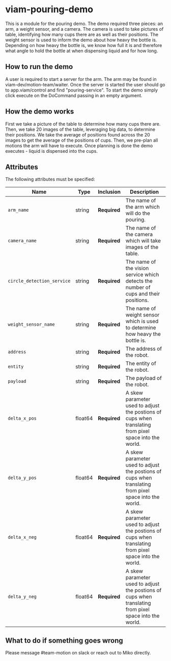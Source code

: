# viam-pouring-demo

This is a module for the pouring demo.
The demo required three pieces: an arm, a weight sensor, and a camera.
The camera is used to take pictures of table, identifying how many cups there are as well as their positions.
The weight sensor is used to inform the demo about how heavy the bottle is. Depending on how heavy the bottle is, we know how full it is and therefore what angle to hold the bottle at when dispensing liquid and for how long.

## How to run the demo

A user is required to start a server for the arm. The arm may be found in viam-dev/motion-team/waiter. Once the server is started the user should go to app.viam/control and find "pouring-service". To start the demo simply click execute on the DoCommand passing in an empty argument.

## How the demo works

First we take a picture of the table to determine how many cups there are.
Then, we take 20 images of the table, leveraging big data, to determine their positions.
We take the average of positions found across the 20 images to get the average of the positions of cups.
Then, we pre-plan all motions the arm will have to execute.
Once planning is done the demo executes - liquid is dispensed into the cups.

## Attributes

The following attributes must be specified:

| Name                       | Type    | Inclusion    | Description                                                                                            |
| -------------------------- | ------- | ------------ | ------------------------------------------------------------------------------------------------------ |
| `arm_name`                 | string  | **Required** | The name of the arm which will do the pouring.                                                         |
| `camera_name`              | string  | **Required** | The name of the camera which will take images of the table.                                            |
| `circle_detection_service` | string  | **Required** | The name of the vision service which detects the number of cups and their positions.                   |
| `weight_sensor_name`       | string  | **Required** | The name of weight sensor which is used to determine how heavy the bottle is.                          |
| `address`                  | string  | **Required** | The address of the robot.                                                                              |
| `entity`                   | string  | **Required** | The entity of the robot.                                                                               |
| `payload`                  | string  | **Required** | The payload of the robot.                                                                              |
| `delta_x_pos`              | float64 | **Required** | A skew parameter used to adjust the postions of cups when translating from pixel space into the world. |
| `delta_y_pos`              | float64 | **Required** | A skew parameter used to adjust the postions of cups when translating from pixel space into the world. |
| `delta_x_neg`              | float64 | **Required** | A skew parameter used to adjust the postions of cups when translating from pixel space into the world. |
| `delta_y_neg`              | float64 | **Required** | A skew parameter used to adjust the postions of cups when translating from pixel space into the world. |

## What to do if something goes wrong

Please message #team-motion on slack or reach out to Miko directly.
